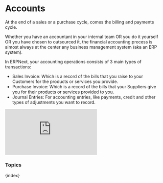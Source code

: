 <!-- add-breadcrumbs -->
# Accounts

At the end of a sales or a purchase cycle, comes the billing and payments cycle. 

Whether you have an accountant in your internal team OR you do it yourself OR you have chosen to outsourced it,
the financial accounting process is almost always at the center any business management system (aka an ERP system).

In ERPNext, your accounting operations consists of 3 main types of transactions:
  * Sales Invoice: Which is a record of the bills that you raise to your Customers for the products or services you provide.
  * Purchase Invoice: Which is a record of the bills that your Suppliers give you for their products or services provided to you.
  * Journal Entries: For accounting entries, like payments, credit and other types of adjustments you want to record.

<div class="embed-container">
  <iframe src="https://www.youtube.com/embed/5wjollWN0OA?rel=0" frameborder="0" allow="autoplay; encrypted-media" allowfullscreen>
  </iframe>
</div>  

### Topics

{index}
